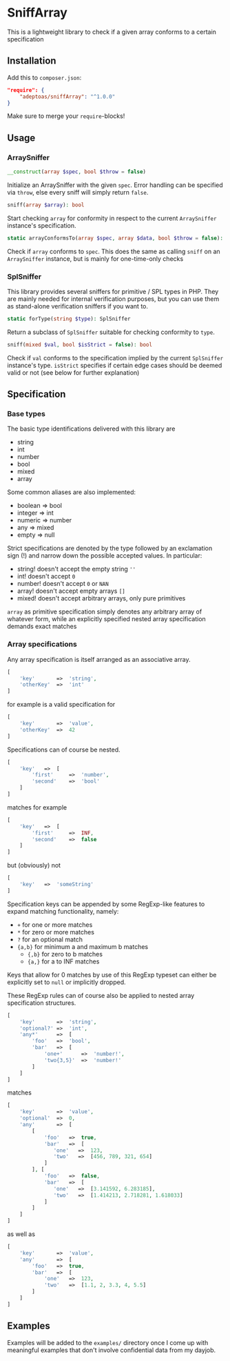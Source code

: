 # SniffArray

This is a lightweight library to check if a given array conforms to a certain specification

## Installation

Add this to `composer.json`:

```json
"require": {
	"adeptoas/sniffArray": "^1.0.0"
}
```

Make sure to merge your `require`-blocks!

## Usage

### ArraySniffer

```php
__construct(array $spec, bool $throw = false)
```

Initialize an ArraySniffer with the given `spec`. Error handling can be specified via `throw`, else every sniff will simply return `false`.

```php
sniff(array $array): bool
```

Start checking `array` for conformity in respect to the current `ArraySniffer` instance's specification.

```php
static arrayConformsTo(array $spec, array $data, bool $throw = false): bool
```

Check if `array` conforms to `spec`. This does the same as calling `sniff` on an `ArraySniffer` instance, but is mainly for one-time-only checks

### SplSniffer

This library provides several sniffers for primitive / SPL types in PHP. They are mainly needed for internal verification purposes, but you can use them as stand-alone verification sniffers if you want to.

```php
static forType(string $type): SplSniffer
```

Return a subclass of `SplSniffer` suitable for checking conformity to `type`.

```php
sniff(mixed $val, bool $isStrict = false): bool
```

Check if `val` conforms to the specification implied by the current `SplSniffer` instance's type. `isStrict` specifies if certain edge cases should be deemed valid or not (see below for further explanation)

## Specification

### Base types

The basic type identifications delivered with this library are
* string
* int
* number
* bool
* mixed
* array

Some common aliases are also implemented:
* boolean => bool
* integer => int
* numeric => number
* any => mixed
* empty => null

Strict specifications are denoted by the type followed by an exclamation sign (!) and narrow down the possible accepted values. In particular:
* string! doesn't accept the empty string `''`
* int! doesn't accept `0`
* number! doesn't accept `0` or `NAN`
* array! doesn't accept empty arrays `[]`
* mixed! doesn't accept arbitrary arrays, only pure primitives

`array` as primitive specification simply denotes any arbitrary array of whatever form, while an explicitly specified nested array specification demands exact matches

### Array specifications

Any array specification is itself arranged as an associative array.

```php
[
    'key'       =>  'string',
    'otherKey'  =>  'int'
]
```

for example is a valid specification for

```php
[
    'key'       =>  'value',
    'otherKey'  =>  42
]
```

Specifications can of course be nested.

```php
[
    'key'   =>  [
        'first'     =>  'number',
        'second'    =>  'bool'
    ]
]
```

matches for example

```php
[
    'key'   =>  [
        'first'     =>  INF,
        'second'    =>  false
    ]
]
```

but (obviously) not

```php
[
    'key'   =>  'someString'
]
```

Specification keys can be appended by some RegExp-like features to expand matching functionality, namely:
* `+` for one or more matches
* `*` for zero or more matches
* `?` for an optional match
* `{a,b}` for minimum a and maximum b matches
  * `{,b}` for zero to b matches
  * `{a,}` for a to INF matches
  
Keys that allow for 0 matches by use of this RegExp typeset can either be explicitly set to `null` or implicitly dropped.

These RegExp rules can of course also be applied to nested array specification structures.
```php
[
    'key'       =>  'string',
    'optional?' =>  'int',
    'any*'      =>  [
        'foo'   =>  'bool',
        'bar'   =>  [
            'one+'      =>  'number!',
            'two{3,5}'  =>  'number!'
        ]
    ]
]
```

matches

```php
[
    'key'       =>  'value',
    'optional'  =>  0,
    'any'       =>  [
        [
            'foo'   =>  true,
            'bar'   =>  [
               'one'   =>  123,
               'two'   =>  [456, 789, 321, 654]
            ]
        ], [
            'foo'   =>  false,
            'bar'   =>  [
               'one'   =>  [3.141592, 6.283185],
               'two'   =>  [1.414213, 2.718281, 1.618033]
            ]
        ]
    ]
]
```

as well as

```php
[
    'key'       =>  'value',
    'any'       =>  [
        'foo'   =>  true,
        'bar'   =>  [
            'one'   =>  123,
            'two'   =>  [1.1, 2, 3.3, 4, 5.5]
        ]
    ]
]
```

## Examples

Examples will be added to the `examples/` directory once I come up with meaningful examples that don't involve confidential data from my dayjob.